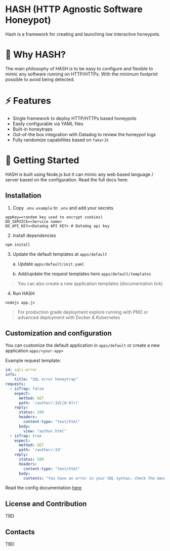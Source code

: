 # HASH (HTTP Agnostic Software Honeypot)
Hash is a framework for creating and launching low interactive honeypots. 

# 🌟 Why HASH?
The main philosophy of HASH is to be easy to configure and flexible to mimic any software running on HTTP/HTTPs. With the minimum footprint possible to avoid being detected.


# ⚡ Features

* Single framework to deploy HTTP/HTTPs based honeypots
* Easily configurable via YAML files
* Built-in honeytraps
* Out-of-the box integration with Datadog to review the honeypot logs
* Fully randomize capabilities based on `fakerJS`


# 🚀 Getting Started
HASH is built using Node.js but it can mimic any web based language / server based on the configuration. Read the full docs here:

## Installation

1. Copy `.env.example` to `.env` and add your secrets

```
appKey=<random key used to encrypt cookies) 
DD_SERVICE=<Service name> 
DD_API_KEY=<Datadog API KEY> # Datadog api key
```

2. Install dependencies

```
npm install
```

3. Update the default templates at `apps/default`

    a. Update `apps/default/init.yaml`

    b. Add/update the request templates here `apps/default/templates`

> You can also create a new application templates (documentation link)


4. Run HASH

```
nodejs app.js
```
> For production grade deployment explore running with PM2 or advanced deployment with Docker & Kubernetes


## Customization and configuration

You can customize the default application in `apps/default` or create a new application `apps/<your-app>`

Example request template:

```yaml
id: sqli-error
info:
    title: "SQL error honeytrap"
requests:
  - isTrap: false 
    expect:
      method: GET
      path: '/author/:Id([0-9]+)'
    reply:
      status: 200
      headers:
        content-type: "text/html"
      body: 
        view: "author.html"
  - isTrap: true 
    expect:
      method: GET
      path: '/author/:Id'
    reply:
      status: 500
      headers:
        content-type: "text/html"
      body: 
        contents: "You have an error in your SQL syntax; check the manual that corresponds to your MySQL server version for the right syntax to use near '' at line 2"
```

Read the config documentation [here](./docs/config.md)


## License and Contribution
TBD



## Contacts
TBD
